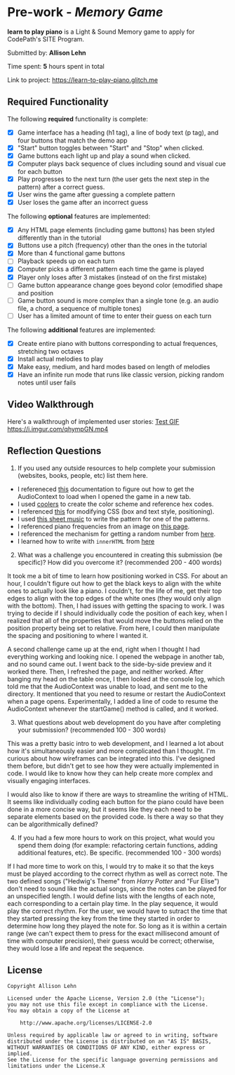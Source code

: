 # Pre-work - *Memory Game*

**learn to play piano** is a Light & Sound Memory game to apply for CodePath's SITE Program. 

Submitted by: **Allison Lehn**

Time spent: **5** hours spent in total

Link to project: <https://learn-to-play-piano.glitch.me>

## Required Functionality

The following **required** functionality is complete:

* [X] Game interface has a heading (h1 tag), a line of body text (p tag), and four buttons that match the demo app
* [X] "Start" button toggles between "Start" and "Stop" when clicked. 
* [X] Game buttons each light up and play a sound when clicked. 
* [X] Computer plays back sequence of clues including sound and visual cue for each button
* [X] Play progresses to the next turn (the user gets the next step in the pattern) after a correct guess. 
* [X] User wins the game after guessing a complete pattern
* [X] User loses the game after an incorrect guess

The following **optional** features are implemented:

* [X] Any HTML page elements (including game buttons) has been styled differently than in the tutorial
* [X] Buttons use a pitch (frequency) other than the ones in the tutorial
* [X] More than 4 functional game buttons
* [ ] Playback speeds up on each turn
* [X] Computer picks a different pattern each time the game is played
* [X] Player only loses after 3 mistakes (instead of on the first mistake)
* [ ] Game button appearance change goes beyond color (emodified shape and position
* [ ] Game button sound is more complex than a single tone (e.g. an audio file, a chord, a sequence of multiple tones)
* [ ] User has a limited amount of time to enter their guess on each turn

The following **additional** features are implemented:


- [X] Create entire piano with buttons corresponding to actual frequences, stretching two octaves
- [X] Install actual melodies to play
- [X] Make easy, medium, and hard modes based on length of melodies
- [X] Have an infinite run mode that runs like classic version, picking random notes until user fails

## Video Walkthrough

Here's a walkthrough of implemented user stories:
[Test GIF](https://imgur.com/qhympGN)
https://i.imgur.com/qhympGN.mp4


## Reflection Questions
1. If you used any outside resources to help complete your submission (websites, books, people, etc) list them here. 
 - I refereneced [this](https://developers.google.com/web/updates/2017/09/autoplay-policy-changes#webaudio) documentation to figure out how to get the AudioContext to load when I opened the game in a new tab.  
- I used [coolers](https://coolors.co/4c9f70-e8d7ff-1c5d99-267dcf-ffd166-ffc233-62bfed) to create the color scheme and reference hex codes.  
- I referenced [this](https://cssreference.io/) for modifying CSS (box and text style, positioning).  
- I used [this sheet music](https://youtu.be/8UJAol7ndfM) to write the pattern for one of the patterns.  
- I referenced piano frequencies from an image on [this page](https://amath.colorado.edu/pub/matlab/music/).  
- I referenced the mechanism for getting a random number from [here](https://developer.mozilla.org/en-US/docs/Web/JavaScript/Reference/Global_Objects/Math/random).
- I learned how to write with `innerHTML` from [here](https://stackoverflow.com/questions/9689109/how-to-display-javascript-variables-in-a-html-page-without-document-write/9689182)

2. What was a challenge you encountered in creating this submission (be specific)? How did you overcome it? (recommended 200 - 400 words) 

  It took me a bit of time to learn how positioning worked in CSS. 
  For about an hour, I couldn't figure out how to get the black keys to align with the white ones to actually look like a piano. 
  I couldn't, for the life of me, get their top edges to align with the top edges of the white ones (they would only align with the bottom).
  Then, I had issues with getting the spacing to work. I was trying to decide if I should individually code the position of each key,
  when I realized that all of the properties that would move the buttons relied on the position property being set to relative. 
  From here, I could then manipulate the spacing and positioning to where I wanted it.

  A second challenge came up at the end, right when I thought I had everything working and looking nice.
  I opened the webpage in another tab, and no sound came out. I went back to the side-by-side preview and it worked there.
  Then, I refreshed the page, and neither worked. After banging my head on the table once, I then looked at the console log, which
  told me that the AudioContext was unable to load, and sent me to the directory. It mentioned that you need to resume or restart the 
  AudioContext when a page opens. Experimentally, I added a line of code to resume the AudioContext whenever the startGame() method is called,
  and it worked.


3. What questions about web development do you have after completing your submission? (recommended 100 - 300 words) 

This was a pretty basic intro to web development, and I learned a lot about how it's simultaneously easier and more complicated than I thought.
I'm curious about how wireframes can be integrated into this. I've designed them before, but didn't get to see how they were actually implemented in code.
I would like to know how they can help create more complex and visually engaging interfaces.

I would also like to know if there are ways to streamline the writing of HTML. It seems like individually coding each button for the piano could have been done in a more concise way,
but it seems like they each need to be separate elements based on the provided code. Is there a way so that they can be algorithmically defined?

4. If you had a few more hours to work on this project, what would you spend them doing (for example: refactoring certain functions, adding additional features, etc). Be specific. (recommended 100 - 300 words) 

If I had more time to work on this, I would try to make it so that the keys must be played according to the correct rhythm as well as correct note. 
The two defined songs ("Hedwig's Theme" from *Harry Potter* and "Fur Elise") don't need to sound like the actual songs, since the notes can be played for an unspecified length.
I would define lists with the lengths of each note, each corresponding to a certain play time. In the play sequence, it would play the correct rhythm. For the user, we would have to
sutract the time that they started pressing the key from the time they started in order to determine how long they played the note for. So long as it is within a certain range
(we can't expect them to press for the exact millisecond amount of time with computer precision), their guess would be correct; otherwise, they would lose a life and repeat the sequence.



## License

    Copyright Allison Lehn

    Licensed under the Apache License, Version 2.0 (the "License");
    you may not use this file except in compliance with the License.
    You may obtain a copy of the License at

        http://www.apache.org/licenses/LICENSE-2.0

    Unless required by applicable law or agreed to in writing, software
    distributed under the License is distributed on an "AS IS" BASIS,
    WITHOUT WARRANTIES OR CONDITIONS OF ANY KIND, either express or implied.
    See the License for the specific language governing permissions and
    limitations under the License.X
